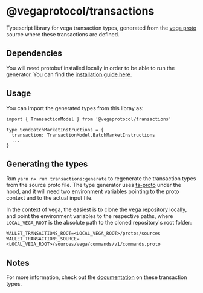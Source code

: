 # @vegaprotocol/transactions

Typescript library for vega transaction types, generated from the [vega proto](https://github.com/vegaprotocol/vega/blob/develop/protos/sources/vega/commands/v1/commands.proto) source where these transactions are defined.

## Dependencies

You will need protobuf installed locally in order to be able to run the generator. You can find the [installation guide here](https://grpc.io/docs/protoc-installation/).

## Usage

You can import the generated types from this libray as:

```
import { TransactionModel } from '@vegaprotocol/transactions'

type SendBatchMarketInstructions = {
  transaction: TransactionModel.BatchMarketInstructions
  ...
}
```

## Generating the types

Run `yarn nx run transactions:generate` to regenerate the transaction types from the source proto file.
The type generator uses [ts-proto](https://github.com/stephenh/ts-proto) under the hood, and it will need two environment variables pointing to the proto context and to the actual input file.

In the context of vega, the easiest is to clone the [vega repository](https://github.com/vegaprotocol/vega) locally, and point the environment variables to the respective paths, where `LOCAL_VEGA_ROOT` is the absolute path to the cloned repository's root folder:

```
WALLET_TRANSACTIONS_ROOT=<LOCAL_VEGA_ROOT>/protos/sources
WALLET_TRANSACTIONS_SOURCE=<LOCAL_VEGA_ROOT>/sources/vega/commands/v1/commands.proto
```

## Notes

For more information, check out the [documentation](https://docs.vega.xyz/testnet/api/grpc/vega/commands/v1/commands.proto) on these transaction types.
